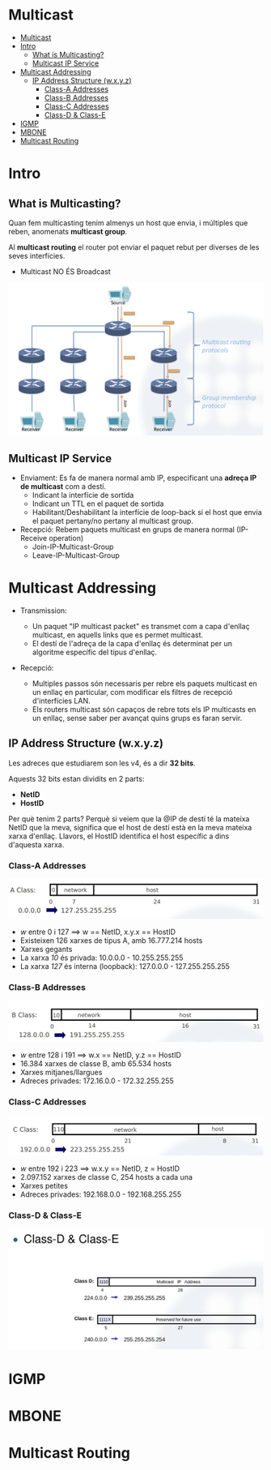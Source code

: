 # Multicast

- [Multicast](#multicast)
- [Intro](#intro)
  - [What is Multicasting?](#what-is-multicasting)
  - [Multicast IP Service](#multicast-ip-service)
- [Multicast Addressing](#multicast-addressing)
  - [IP Address Structure (w.x.y.z)](#ip-address-structure-wxyz)
    - [Class-A Addresses](#class-a-addresses)
    - [Class-B Addresses](#class-b-addresses)
    - [Class-C Addresses](#class-c-addresses)
    - [Class-D & Class-E](#class-d--class-e)
- [IGMP](#igmp)
- [MBONE](#mbone)
- [Multicast Routing](#multicast-routing)

# Intro
## What is Multicasting?

Quan fem multicasting tenim almenys un host que envia, i múltiples que reben, anomenats **multicast group**.

Al **multicast routing** el router pot enviar el paquet rebut per diverses de les seves interfícies.

- Multicast NO ÉS Broadcast

<img src="https://github.com/akaKush/Internet-Basics/blob/main/Multicast/Pictures/1.png"/>


## Multicast IP Service

- Enviament: Es fa de manera normal amb IP, especificant una **adreça IP de multicast** com a destí.
  - Indicant la interfície de sortida
  - Indicant un TTL en el paquet de sortida
  - Habilitant/Deshabilitant la interfície de loop-back si el host que envia el paquet pertany/no pertany al multicast group.
- Recepció: Rebem paquets multicast en grups de manera normal (IP-Receive operation)
  - Join-IP-Multicast-Group
  - Leave-IP-Multicast-Group



# Multicast Addressing

- Transmission:
  - Un paquet "IP multicast packet" es transmet com a capa d'enllaç multicast, en aquells links que es permet multicast.
  - El destí de l'adreça de la capa d'enllaç és determinat per un algoritme específic del tipus d'enllaç.

- Recepció:
  - Multiples passos són necessaris per rebre els paquets multicast en un enllaç en particular, com modificar els filtres de recepció d'interfícies LAN.
  - Els routers multicast són capaços de rebre tots els IP multicasts en un enllaç, sense saber per avançat quins grups es faran servir.


## IP Address Structure (w.x.y.z)

Les adreces que estudiarem son les v4, és a dir **32 bits**.

Aquests 32 bits estan dividits en 2 parts:
- **NetID**
- **HostID**

Per què tenim 2 parts? Perquè si veiem que la @IP de destí té la mateixa NetID que la meva, significa que el host de destí està en la meva mateixa xarxa d'enllaç.
Llavors, el HostID identifica el host específic a dins d'aquesta xarxa.

### Class-A Addresses

<img src="https://github.com/akaKush/Internet-Basics/blob/main/Multicast/Pictures/2.png"/>

- *w* entre 0 i 127  ==>  w == NetID,  x.y.x == HostID
- Existeixen 126 xarxes de tipus A, amb 16.777.214 hosts
- Xarxes gegants
- La xarxa *10* és privada: 10.0.0.0 - 10.255.255.255
- La xarxa *127* és interna (loopback): 127.0.0.0 - 127.255.255.255

### Class-B Addresses

<img src="https://github.com/akaKush/Internet-Basics/blob/main/Multicast/Pictures/3.png"/>

- *w* entre 128 i 191  ==>  w.x == NetID,  y.z == HostID
- 16.384 xarxes de classe B, amb 65.534 hosts
- Xarxes mitjanes/llargues
- Adreces privades: 172.16.0.0 - 172.32.255.255

### Class-C Addresses

<img src="https://github.com/akaKush/Internet-Basics/blob/main/Multicast/Pictures/4.png"/>

- *w* entre 192 i 223  ==>  w.x.y == NetID,  z = HostID
- 2.097.152 xarxes de classe C, 254 hosts a cada una
- Xarxes petites
- Adreces privades: 192.168.0.0 - 192.168.255.255


### Class-D & Class-E

<img src="https://github.com/akaKush/Internet-Basics/blob/main/Multicast/Pictures/5.png"/>


# IGMP





# MBONE





# Multicast Routing